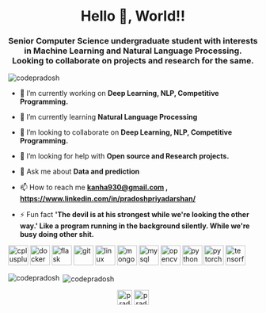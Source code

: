 <h1 align="center">Hello 👋, World!!</h1>
<h3 align="center">Senior Computer Science undergraduate student with interests in Machine Learning and Natural Language Processing. Looking to collaborate on projects and research for the same.</h3>

<p align="left"> <img src="https://komarev.com/ghpvc/?username=codepradosh" alt="codepradosh" /> </p>

- 🔭 I’m currently working on **Deep Learning, NLP, Competitive Programming.**

- 🌱 I’m currently learning **Natural Language Processing**

- 👯 I’m looking to collaborate on **Deep Learning, NLP, Competitive Programming.**

- 🤝 I’m looking for help with **Open source and Research projects.**

- 💬 Ask me about **Data and prediction**

- 📫 How to reach me **kanha930@gmail.com , https://www.linkedin.com/in/pradoshpriyadarshan/**

- ⚡ Fun fact **'The devil is at his strongest while we're looking the other way.' Like a program running in the background silently. While we're busy doing other shit.**

<p align="left"><img src="https://devicons.github.io/devicon/devicon.git/icons/cplusplus/cplusplus-original.svg" alt="cplusplus" width="40" height="40"/> <img src="https://devicons.github.io/devicon/devicon.git/icons/docker/docker-original-wordmark.svg" alt="docker" width="40" height="40"/> <img src="https://www.vectorlogo.zone/logos/pocoo_flask/pocoo_flask-icon.svg" alt="flask" width="40" height="40"/> <img src="https://www.vectorlogo.zone/logos/git-scm/git-scm-icon.svg" alt="git" width="40" height="40"/> <img src="https://devicons.github.io/devicon/devicon.git/icons/linux/linux-original.svg" alt="linux" width="40" height="40"/> <img src="https://devicons.github.io/devicon/devicon.git/icons/mongodb/mongodb-original-wordmark.svg" alt="mongodb" width="40" height="40"/> <img src="https://devicons.github.io/devicon/devicon.git/icons/mysql/mysql-original-wordmark.svg" alt="mysql" width="40" height="40"/> <img src="https://www.vectorlogo.zone/logos/opencv/opencv-icon.svg" alt="opencv" width="40" height="40"/> <img src="https://devicons.github.io/devicon/devicon.git/icons/python/python-original.svg" alt="python" width="40" height="40"/> <img src="https://www.vectorlogo.zone/logos/pytorch/pytorch-icon.svg" alt="pytorch" width="40" height="40"/> <img src="https://www.vectorlogo.zone/logos/tensorflow/tensorflow-icon.svg" alt="tensorflow" width="40" height="40"/></p><p><img align="left" src="https://github-readme-stats.vercel.app/api/top-langs/?username=codepradosh&layout=compact&hide=html" alt="codepradosh" /></p>

<p>&nbsp;<img align="center" src="https://github-readme-stats.vercel.app/api?username=codepradosh&show_icons=true" alt="codepradosh" /></p>

<p align="center">
<a href="https://twitter.com/pradosh2000" target="blank"><img align="center" src="https://cdn.jsdelivr.net/npm/simple-icons@3.0.1/icons/twitter.svg" alt="pradosh2000" height="30" width="30" /></a>
<a href="https://linkedin.com/in/pradosh priyadarshan" target="blank"><img align="center" src="https://cdn.jsdelivr.net/npm/simple-icons@3.0.1/icons/linkedin.svg" alt="pradosh priyadarshan" height="30" width="30" /></a>
</p>

